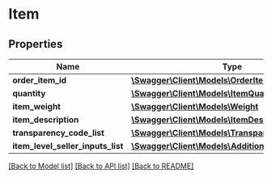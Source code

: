 # Item

## Properties
Name | Type | Description | Notes
------------ | ------------- | ------------- | -------------
**order_item_id** | [**\Swagger\Client\Models\OrderItemId**](OrderItemId.md) |  | 
**quantity** | [**\Swagger\Client\Models\ItemQuantity**](ItemQuantity.md) |  | 
**item_weight** | [**\Swagger\Client\Models\Weight**](Weight.md) |  | [optional] 
**item_description** | [**\Swagger\Client\Models\ItemDescription**](ItemDescription.md) |  | [optional] 
**transparency_code_list** | [**\Swagger\Client\Models\TransparencyCodeList**](TransparencyCodeList.md) |  | [optional] 
**item_level_seller_inputs_list** | [**\Swagger\Client\Models\AdditionalSellerInputsList**](AdditionalSellerInputsList.md) |  | [optional] 

[[Back to Model list]](../../README.md#documentation-for-models) [[Back to API list]](../../README.md#documentation-for-api-endpoints) [[Back to README]](../../README.md)

